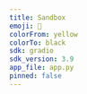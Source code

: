 ```yaml
---
title: Sandbox
emoji: 🚧
colorFrom: yellow
colorTo: black
sdk: gradio
sdk_version: 3.9
app_file: app.py
pinned: false
---
```

